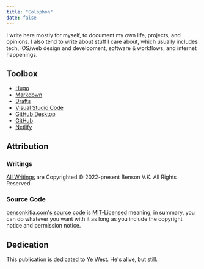 ```yaml
---
title: "Colophon"
date: false
---
```


I write here mostly for myself, to document my own life, projects, and opinions. I also tend to write about stuff I care about, which usually includes tech, iOS/web design and development, software & workflows, and internet happenings.

## Toolbox

- [Hugo](https://gohugo.io)
- [Markdown](https://daringfireball.net/projects/markdown/)
- [Drafts](https://apps.apple.com/us/app/drafts/id1236254471)
- [Visual Studio Code](https://code.visualstudio.com)
- [GitHub Desktop](https://desktop.github.com/)
- [GitHub](https://github.com)
- [Netlify](https://netlify.com)

## Attribution

### Writings

[All Writings](https://bensonkitia.com/writings) are Copyrighted © 2022-present Benson V.K. All Rights Reserved.

### Source Code

[bensonkitia.com's source code](https://github.com/bensonkitia/bensonkitia.com) is [MIT-Licensed](https://github.com/bensonkitia/bensonkitia.com/blob/main/LICENSE) meaning, in summary, you can do whatever you want with it as long as you include the copyright notice and permission notice.

## Dedication

This publication is dedicated to [Ye West](https://instagram.com/kanyewest). He's alive, but still.
